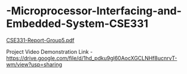 # -Microprocessor-Interfacing-and-Embedded-System-CSE331


[CSE331-Report-Group5.pdf](https://github.com/Koushik-bandapadya/-Microprocessor-Interfacing-and-Embedded-System-CSE331/files/9564407/CSE331-Report-Group5.pdf)


Project Video Demonstration Link - https://drive.google.com/file/d/1hd_pdku9gl60AocXGCLNHf8ucnrvT-wm/view?usp=sharing

